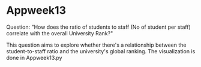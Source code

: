 # Appweek13
Question: "How does the ratio of students to staff (No of student per staff) correlate with the overall University Rank?"

This question aims to explore whether there's a relationship between the student-to-staff ratio and the university's global ranking.
The visualization is done in Appweek13.py

